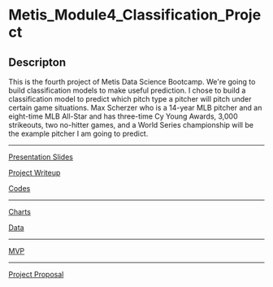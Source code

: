 # Metis\_Module4\_Classification\_Project

## Descripton

This is the fourth project of Metis Data Science Bootcamp. We're going to build classification models to make useful prediction. I chose to build a classification model to predict which pitch type a pitcher will pitch under certain game situations. Max Scherzer who is a 14-year MLB pitcher and an eight-time MLB All-Star and has three-time Cy Young Awards, 3,000 strikeouts, two no-hitter games, and a World Series championship will be the example pitcher I am going to predict.


***

[Presentation Slides](final_presentation.pdf)

[Project Writeup](project_writeup.md)

[Codes](codes/)

***

[Charts](images/)

[Data](data/)

***

[MVP](mvp.md)

***

[Project Proposal](project_proposal.md)

<!---
***

<details>
  <summary>Bonus</summary>
  
![]()

</details>
--->